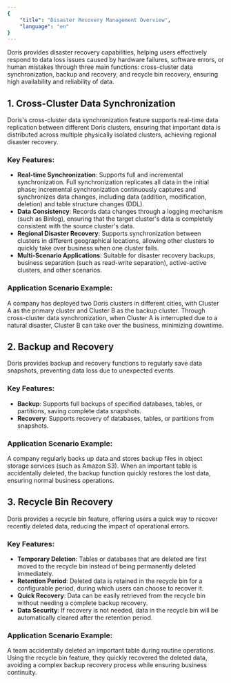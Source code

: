 ```yaml
---
{
    "title": "Disaster Recovery Management Overview",
    "language": "en"
}
---
```


<!--
Licensed to the Apache Software Foundation (ASF) under one
or more contributor license agreements.  See the NOTICE file
distributed with this work for additional information
regarding copyright ownership.  The ASF licenses this file
to you under the Apache License, Version 2.0 (the
"License"); you may not use this file except in compliance
with the License.  You may obtain a copy of the License at

  http://www.apache.org/licenses/LICENSE-2.0

Unless required by applicable law or agreed to in writing,
software distributed under the License is distributed on an
"AS IS" BASIS, WITHOUT WARRANTIES OR CONDITIONS OF ANY
KIND, either express or implied.  See the License for the
specific language governing permissions and limitations
under the License.
-->

Doris provides disaster recovery capabilities, helping users effectively respond to data loss issues caused by hardware failures, software errors, or human mistakes through three main functions: cross-cluster data synchronization, backup and recovery, and recycle bin recovery, ensuring high availability and reliability of data.

## 1. Cross-Cluster Data Synchronization

Doris's cross-cluster data synchronization feature supports real-time data replication between different Doris clusters, ensuring that important data is distributed across multiple physically isolated clusters, achieving regional disaster recovery.

### Key Features:

- **Real-time Synchronization**: Supports full and incremental synchronization. Full synchronization replicates all data in the initial phase; incremental synchronization continuously captures and synchronizes data changes, including data (addition, modification, deletion) and table structure changes (DDL).
- **Data Consistency**: Records data changes through a logging mechanism (such as Binlog), ensuring that the target cluster's data is completely consistent with the source cluster's data.
- **Regional Disaster Recovery**: Supports synchronization between clusters in different geographical locations, allowing other clusters to quickly take over business when one cluster fails.
- **Multi-Scenario Applications**: Suitable for disaster recovery backups, business separation (such as read-write separation), active-active clusters, and other scenarios.

### Application Scenario Example:
A company has deployed two Doris clusters in different cities, with Cluster A as the primary cluster and Cluster B as the backup cluster. Through cross-cluster data synchronization, when Cluster A is interrupted due to a natural disaster, Cluster B can take over the business, minimizing downtime.

## 2. Backup and Recovery

Doris provides backup and recovery functions to regularly save data snapshots, preventing data loss due to unexpected events.

### Key Features:

- **Backup**: Supports full backups of specified databases, tables, or partitions, saving complete data snapshots.
- **Recovery**: Supports recovery of databases, tables, or partitions from snapshots.

### Application Scenario Example:
A company regularly backs up data and stores backup files in object storage services (such as Amazon S3). When an important table is accidentally deleted, the backup function quickly restores the lost data, ensuring normal business operations.

## 3. Recycle Bin Recovery

Doris provides a recycle bin feature, offering users a quick way to recover recently deleted data, reducing the impact of operational errors.

### Key Features:

- **Temporary Deletion**: Tables or databases that are deleted are first moved to the recycle bin instead of being permanently deleted immediately.
- **Retention Period**: Deleted data is retained in the recycle bin for a configurable period, during which users can choose to recover it.
- **Quick Recovery**: Data can be easily retrieved from the recycle bin without needing a complete backup recovery.
- **Data Security**: If recovery is not needed, data in the recycle bin will be automatically cleared after the retention period.

### Application Scenario Example:
A team accidentally deleted an important table during routine operations. Using the recycle bin feature, they quickly recovered the deleted data, avoiding a complex backup recovery process while ensuring business continuity.


